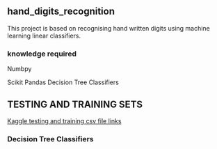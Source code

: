 ## hand_digits_recognition
This project is based on recognising hand written digits using machine learning linear classifiers.

### knowledge required
Numbpy

Scikit
Pandas
Decision Tree Classifiers

## TESTING AND TRAINING SETS
[Kaggle testing and training csv file links](https://www.kaggle.com/c/digit-recognizer/data)


### Decision Tree Classifiers

